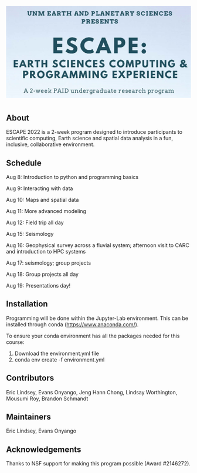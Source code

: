 ![unm-escape header](header.png)
#

## About
ESCAPE 2022 is a 2-week program designed to introduce participants to scientific
computing, Earth science and spatial data analysis in a fun, inclusive, collaborative environment.

## Schedule
Aug 8: Introduction to python and programming basics

Aug 9: Interacting with data

Aug 10: Maps and spatial data

Aug 11: More advanced modeling

Aug 12: Field trip all day  

Aug 15: Seismology

Aug 16: Geophysical survey across a fluvial system; afternoon visit to CARC and introduction to HPC systems

Aug 17: seismology; group projects

Aug 18: Group projects all day

Aug 19: Presentations day!

## Installation
Programming will be done within the Jupyter-Lab environment. This can be installed through conda (https://www.anaconda.com/).

To ensure your conda environment has all the packages needed for this course:
1) Download the environment.yml file
2) conda env create -f environment.yml

## Contributors
Eric Lindsey, Evans Onyango, Jeng Hann Chong, Lindsay Worthington, Mousumi Roy, Brandon Schmandt

## Maintainers
Eric Lindsey, Evans Onyango

## Acknowledgements
Thanks to NSF support for making this program possible (Award #2146272).

